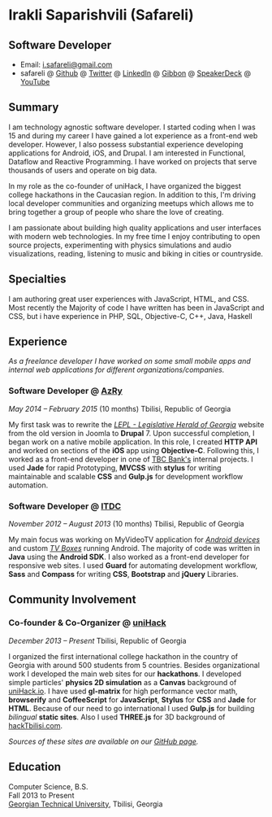 Irakli Saparishvili (Safareli)
=============

Software Developer
-----------------------

- Email: <i.safareli@gmail.com>
- safareli @ [Github](http://github.com/safareli) @ [Twitter](http://twitter.com/safareli) @ [LinkedIn](http://linkedin.com/in/safareli) @ [Gibbon](http://gibbon.co/safareli) @ [SpeakerDeck](http://speakerdeck.com/safareli) @ [YouTube](https://www.youtube.com/user/iSafareli/videos)

## Summary

I am technology agnostic software developer. I started coding when I was 15 and during my career I have gained a lot experience as a front-end web developer. However, I also possess substantial experience developing applications for Android, iOS, and Drupal. I am interested in Functional, Dataflow and Reactive Programming. I have worked on projects that serve thousands of users and operate on big data.

In my role as the co-founder of uniHack, I have organized the biggest college hackathons in the Caucasian region. In addition to this, I'm driving local developer communities and organizing meetups which allows me to bring together a group of people who share the love of creating.

I am passionate about building high quality applications and user interfaces with modern web technologies. In my free time I enjoy contributing to open source projects, experimenting with physics simulations and audio visualizations, reading, listening to music and biking in cities or countryside.


## Specialties

I am authoring great user experiences with JavaScript, HTML, and CSS. Most recently the Majority of code I have written has been in JavaScript and CSS, but i have experience in PHP, SQL, Objective-C, C++, Java, Haskell

## Experience

*As a freelance developer I have worked on some small mobile apps and internal web applications for different organizations/companies.*


### Software Developer @ [AzRy](http://azry.com/)
*May 2014 – February 2015* (10 months) Tbilisi, Republic of Georgia

My first task was to rewrite the [*LEPL - Legislative Herald of Georgia*](https://matsne.gov.ge) website from the old version in Joomla to **Drupal** 7. Upon successful completion, I began work on a native mobile application. In this role, I created **HTTP API** and worked on sections of the **iOS** app using **Objective-C**. Following this, I worked as a front-end developer in one of [TBC Bank's](http://tbcbank.ge) internal projects. I used **Jade** for rapid Prototyping, **MVCSS** with **stylus** for writing maintainable and scalable **CSS** and **Gulp.js** for development workflow automation.


### Software Developer @ [ITDC](http://itdc.ge/)
*November 2012 – August 2013* (10 months) Tbilisi, Republic of Georgia

My main focus was working on MyVideoTV application for [*Android devices*](https://play.google.com/store/apps/details?id=ge.myvideo.hlsstremreader) and custom [*TV Boxes*](http://www.myvideo.ge/tvbox) running Android. The majority of code was written in **Java** using the **Android SDK**. I also worked as a front-end developer for responsive web sites. I used **Guard** for automating development workflow, **Sass** and **Compass** for writing **CSS**, **Bootstrap** and **jQuery** Libraries.


## Community Involvement

### Co-founder & Co-Organizer @ [uniHack](http://unihack.io)
*December 2013 – Present* Tbilisi, Republic of Georgia

I organized the first international college hackathon in the country of Georgia with around 500 students from 5 countries. Besides organizational work I developed the main web sites for our **hackathons**. I developed simple particles' **physics 2D simulation** as a **Canvas** background of [uniHack.io](http://unihack.io). I have used **gl-matrix** for high performance vector math,  **browserify** and **CoffeeScript** for **JavaScript**, **Stylus** for **CSS** and **Jade** for **HTML**. Because of our need to go international I used  **Gulp.js** for building *bilingual* **static sites**. Also I used **THREE.js** for 3D background of [hackTbilisi.com](http://hacktbilisi.com/).

*Sources of these sites are available on our [GitHub page](http://github.com/uniHackge).*


## Education

Computer Science, B.S.  
Fall 2013 to Present  
[Georgian Technical University](http://gtu.edu.ge/Eng/), Tbilisi, Georgia
